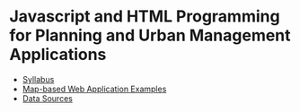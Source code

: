 # Javascript and HTML Programming for Planning and Urban Management Applications

* [Syllabus](./syllabus.md)
* [Map-based Web Application Examples](./webmap-examples.md)
* [Data Sources](./datasources.md)
